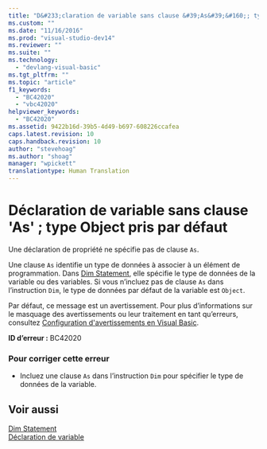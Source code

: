 ```yaml
---
title: "D&#233;claration de variable sans clause &#39;As&#39;&#160;; type Object pris par d&#233;faut | Microsoft Docs"
ms.custom: ""
ms.date: "11/16/2016"
ms.prod: "visual-studio-dev14"
ms.reviewer: ""
ms.suite: ""
ms.technology: 
  - "devlang-visual-basic"
ms.tgt_pltfrm: ""
ms.topic: "article"
f1_keywords: 
  - "BC42020"
  - "vbc42020"
helpviewer_keywords: 
  - "BC42020"
ms.assetid: 9422b16d-39b5-4d49-b697-608226ccafea
caps.latest.revision: 10
caps.handback.revision: 10
author: "stevehoag"
ms.author: "shoag"
manager: "wpickett"
translationtype: Human Translation
---
```

# D&#233;claration de variable sans clause &#39;As&#39;&#160;; type Object pris par d&#233;faut
Une déclaration de propriété ne spécifie pas de clause `As`.  
  
 Une clause `As` identifie un type de données à associer à un élément de programmation. Dans [Dim Statement](../../visual-basic/language-reference/statements/dim-statement.md), elle spécifie le type de données de la variable ou des variables. Si vous n’incluez pas de clause `As` dans l’instruction `Dim`, le type de données par défaut de la variable est `Object`.  
  
 Par défaut, ce message est un avertissement. Pour plus d’informations sur le masquage des avertissements ou leur traitement en tant qu’erreurs, consultez [Configuration d'avertissements en Visual Basic](/visual-studio/ide/configuring-warnings-in-visual-basic).  
  
 **ID d’erreur :** BC42020  
  
### Pour corriger cette erreur  
  
-   Incluez une clause `As` dans l’instruction `Dim` pour spécifier le type de données de la variable.  
  
## Voir aussi  
 [Dim Statement](../../visual-basic/language-reference/statements/dim-statement.md)   
 [Déclaration de variable](../../visual-basic/programming-guide/language-features/variables/variable-declaration.md)